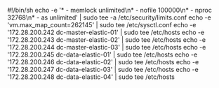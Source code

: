 #!/bin/sh
echo -e '* - memlock unlimited\n* - nofile 100000\n* - nproc 32768\n* - as unlimited' | sudo tee -a /etc/security/limits.conf
echo -e 'vm.max_map_count=262145' | sudo tee /etc/sysctl.conf
echo -e '172.28.200.242 dc-master-elastic-01' | sudo tee /etc/hosts
echo -e '172.28.200.243 dc-master-elastic-02' | sudo tee /etc/hosts
echo -e '172.28.200.244 dc-master-elastic-03' | sudo tee /etc/hosts
echo -e '172.28.200.245 dc-data-elastic-01' | sudo tee /etc/hosts
echo -e '172.28.200.246 dc-data-elastic-02' | sudo tee /etc/hosts
echo -e '172.28.200.247 dc-data-elastic-03' | sudo tee /etc/hosts
echo -e '172.28.200.248 dc-data-elastic-04' | sudo tee /etc/hosts
